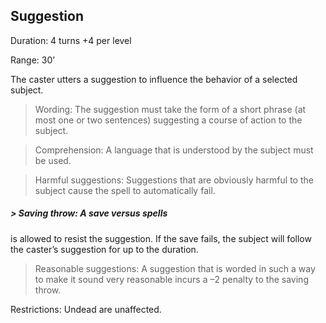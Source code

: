 ## Suggestion      

Duration: 4 turns +4 per level

Range: 30’

The caster utters a suggestion to influence the behavior of a selected subject.

> Wording: The suggestion must take the form of a short phrase (at most one or two sentences) suggesting a course of action to the subject.

> Comprehension: A language that is understood by the subject must be used.

> Harmful suggestions: Suggestions that are obviously harmful to the subject cause the spell to automatically fail.

##### > Saving throw: A save versus spells

is allowed to resist the suggestion. If the save fails, the subject will follow the caster’s suggestion for up to the duration.

> Reasonable suggestions: A suggestion that is worded in such a way to make it sound very reasonable incurs a –2 penalty to the saving throw.

Restrictions: Undead are unaffected.